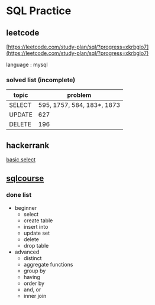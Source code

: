 # SQL Practice

## leetcode

[https://leetcode.com/study-plan/sql/?progress=xkrbglo7](https://leetcode.com/study-plan/sql/?progress=xkrbglo7)

language : mysql

### solved list (incomplete)

| topic  | problem                    |
| ------ | -------------------------- |
| SELECT | 595, 1757, 584, 183*, 1873 |
| UPDATE | 627                        |
| DELETE | 196                        |


## hackerrank

[basic select](https://www.hackerrank.com/domains/sql?filters%5Bsubdomains%5D%5B%5D=select)


## [sqlcourse](https://www.sqlcourse.com/)

### done list

- beginner
  - select
  - create table
  - insert into
  - update set
  - delete
  - drop table
- advanced
  - distinct
  - aggregate functions
  - group by
  - having
  - order by
  - and, or
  - inner join